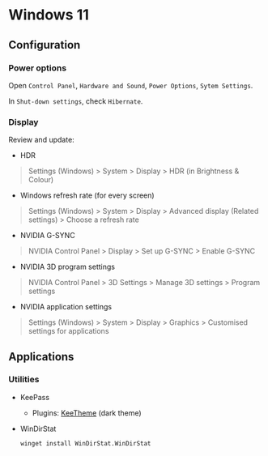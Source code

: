 # Windows 11

## Configuration

### Power options

Open `Control Panel`, `Hardware and Sound`,  `Power Options`, `Sytem Settings`.

In  `Shut-down settings`, check `Hibernate`.

### Display

Review and update:

* HDR

> Settings (Windows) > System > Display > HDR (in Brightness & Colour)

* Windows refresh rate (for every screen)

> Settings (Windows) > System > Display > Advanced display (Related settings) > Choose a refresh rate

* NVIDIA G-SYNC

> NVIDIA Control Panel > Display > Set up G-SYNC > Enable G-SYNC

* NVIDIA 3D program settings

> NVIDIA Control Panel > 3D Settings > Manage 3D settings > Program settings

* NVIDIA application settings

> Settings (Windows) > System > Display > Graphics > Customised settings for applications

## Applications

### Utilities

* KeePass
  * Plugins: [KeeTheme](https://github.com/xatupal/KeeTheme) (dark theme)
* WinDirStat

    ```dos
    winget install WinDirStat.WinDirStat
    ```
